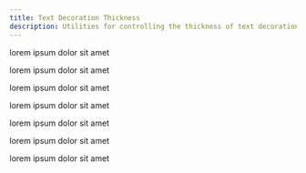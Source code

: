 ```yaml
---
title: Text Decoration Thickness
description: Utilities for controlling the thickness of text decorations.
---
```

<div>
	<table-utility prefix="decoration" property="text-decorator-thickness" attribute="text-decoration-thickness" class="mb-lg"></table-utility>
    <card-example>
		<div class="container h-full rounded-md bg-surface-1 p-24">
			<p class="border-b border-alpha-1 mb-24 pb-24 underline decoration-brand decoration-0">lorem ipsum dolor sit amet</p>
			<p class="border-b border-alpha-1 mb-24 pb-24 underline decoration-brand decoration-1">lorem ipsum dolor sit amet</p>
			<p class="border-b border-alpha-1 mb-24 pb-24 underline decoration-brand decoration-2">lorem ipsum dolor sit amet</p>
			<p class="border-b border-alpha-1 mb-24 pb-24 underline decoration-brand decoration-4">lorem ipsum dolor sit amet</p>
			<p class="border-b border-alpha-1 mb-24 pb-24 underline decoration-brand decoration-8">lorem ipsum dolor sit amet</p>
			<p class="border-b border-alpha-1 mb-24 pb-24 underline decoration-brand decoration-auto">lorem ipsum dolor sit amet</p>
			<p class="underline decoration-brand decoration-from-font">lorem ipsum dolor sit amet</p>
		</div>
    </card-example>
</div>